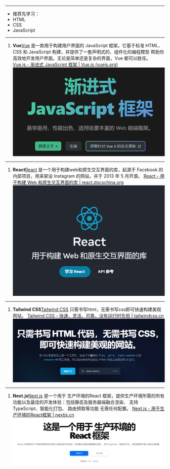 
---

- 推荐先学习：
- HTML
- CSS
- JavaScript
---

1. **Vue**[Vue](https://cn.vuejs.org/) 是一款用于构建用户界面的 JavaScript 框架。它基于标准 HTML、CSS 和 JavaScript 构建，并提供了一套声明式的、组件化的编程模型
帮助你高效地开发用户界面。无论是简单还是复杂的界面，Vue 都可以胜任。
[<u>Vue.js - 渐进式 JavaScript 框架 | Vue.js (vuejs.org)</u>](https://cn.vuejs.org/)
![image.png](./林师兄推荐！Web及其后端学习资源.assert/1726155423023-17bcd262-e705-487b-aaea-369ae350d407.png)


---

1. **React**[React](https://react.docschina.org/) 是一个用于构建web和原生交互界面的库，起源于 Facebook 的内部项目，用来架设 Instagram 的网站，并于 2013 年 5 月开源。
[<u>React - 用于构建 Web 和原生交互界面的库 | react.docschina.org</u>](https://react.docschina.org)
![image.png](./林师兄推荐！Web及其后端学习资源.assert/1726155763163-a295381a-5058-44ae-be88-a24178a841a9.png)


---

1. **Tailwind CSS**[Tailwind CSS](about:blank) 只需书写html，无需书写css即可快速构建美观网站。
[<u>Tailwind CSS - 快速、灵活、可靠，没有运行时负担 | tailwindcss.cn</u>](https://www.tailwindcss.cn/)
![image.png](./林师兄推荐！Web及其后端学习资源.assert/1726156367654-a896ab41-7987-45e0-85c6-8d866c1cd99a.png)


---

1. **Next.js**[Next.js](https://nextjs.cn) 是一个用于 生产环境的React 框架，提供生产环境所需的所有功能以及最佳的开发体验：包括静态及服务器端融合渲染、 支持 TypeScript、智能化打包、 路由预取等功能  无需任何配置。
[Next.js - 用于生产环境的React框架 | nextjs.cn](https://www.nextjs.cn/)​
![image.png](./林师兄推荐！Web及其后端学习资源.assert/1726156833666-757b4287-fe02-4152-9168-3e4746b89237.png)

​
